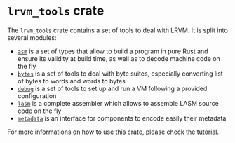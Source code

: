 # `lrvm_tools` crate

The `lrvm_tools` crate contains a set of tools to deal with LRVM. It is split into several modules:

- [`asm`](src/asm/) is a set of types that allow to build a program in pure Rust and ensure its validity at build time, as well as to decode machine code on the fly
- [`bytes`](src/bytes/) is a set of tools to deal with byte suites, especially converting list of bytes to words and words to bytes
- [`debug`](src/debug/) is a set of tools to set up and run a VM following a provided configuration
- [`lasm`](src/lasm/) is a complete assembler which allows to assemble LASM source code on the fly
- [`metadata`](src/metadata/) is an interface for components to encode easily their metadata

For more informations on how to use this crate, please check the [tutorial](../docs/Tutorial.md).
